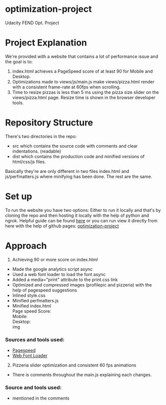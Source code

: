 # optimization-project
Udacity FEND Opt. Project
# Project Explanation 
We're provided with a website that contains a lot of performance issue and the goal is to:
1. index.html achieves a PageSpeed score of at least 90 for Mobile and Desktop.
1. Optimizations made to views/js/main.js make views/pizza.html render with a consistent frame-rate at 60fps when scrolling.
1. Time to resize pizzas is less than 5 ms using the pizza size slider on the views/pizza.html page. Resize time is shown in the browser developer tools.
# Repository Structure
There's two directories in the repo: 
* src 
which contains the source code with comments and clear indentations. (readable)
* dist
which contains the production code and minified versions of html/css/js files.

Basically they're are only different in two files index.html and js/perfmatters.js where minifying has been done. The rest are the same.

# Set up 
To run the website you have two options:
Either to run it locally and that's by cloning the repo and then hosting it locally with the help of python and ngrok.
Helpful guide can be found
[here](https://github.com/udacity/frontend-nanodegree-mobile-portfolio)
or you can run view it directly from here with the help of github pages:
[optimization-project](https://mousa96.github.io/optimization-project/dist/)
# Approach
1. Achieving 90 or more score on index.html
* Made the google analytics script async
* Used a web font loader to load the font async
* Added a media="print" attribute to the print.css link
* Optimized and compressed images (profilepic and pizzeria) with the help of pagespeed suggestions
* Inlined style.css
* Minified perfmatters.js 
* Minified index.html  
Page speed Score:  
Mobile:  
Desktop:  
img  
### Sources and tools used: 
* [Pagespeed](https://developers.google.com/speed/pagespeed/insights/)
* [Web Font Loader](https://github.com/typekit/webfontloader)


2. Pizzeria slider optimization and consistent 60 fps animations
* There is comments throughout the main.js explaining each changes.
### Source and tools used:
* mentioned in the comments
